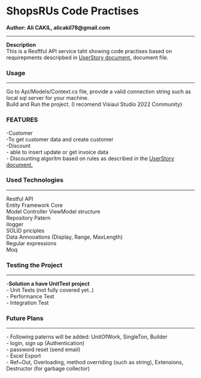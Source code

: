 ﻿<h1> ShopsRUs Code Practises </h1>
<b> Author:  Ali CAKIL, alicakil78@gmail.com </b>
<hr/>

<b> Description </b> <br>
This is a Resftful API service taht showing code practises based on requirepments descripbed in  <a href='https://github.com/alicakil/ShopsRUs/blob/master/Api/UserStory.docx'> UserStory document.</a> document file. 


<h3> Usage </h3>
<hr>
Go to Api/Models/Context.cs file, provide a valid connection string such as local sql server for your machine.<br>
Build and Run the project. (I recomend Visiaul Studio 2022 Community)





<h3> FEATURES </h3>
-Customer<br>
	-To get customer data and create customer<br>
-Discount<br>
	- able to insert update or get invoice data<br>
	- Discounting algoritm based on rules as described in the <a href='https://github.com/alicakil/ShopsRUs/blob/master/Api/UserStory.docx'> UserStory document.</a><br>



<h3> Used Technologies </h3>
<hr>

Restful API <br>
Entity Framework Core<br>
Model Controller ViewModel structure <br>
Repository Patern<br>
ilogger<br>
SOLID priciples<br>
Data Annooations (Display, Range, MaxLength)<br>
Regular expressions<br>
Moq

 <h3> Testing the Project   </h3>
 <hr>
 -<b>Solution a have UnitTest project</b><br>
	- Unit Tests (not fully covered yet..)<br>
	- Performance Test<br>
	- Integration Test<br>
   

<h3> Future Plans </h3>
<hr>
 - Following paterns will be added: UnitOfWork, SingleTon, Builder <br>
 - login, sign up (Authentication)<br>
 - password reset (send email)<br>
 - Excel Export<br>
 - Ref~Out, Overloading, method overriding (such as string), Extensions, Destructor (for garbage collector)<br>